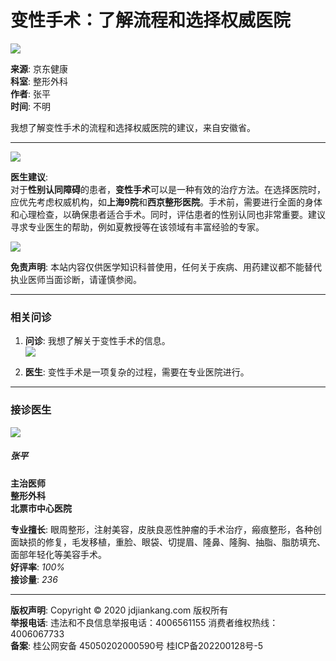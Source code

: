 # 变性手术：了解流程和选择权威医院

![](https://storage.360buyimg.com/nhp/seo/img/logo.png)

**来源**: 京东健康  
**科室**: 整形外科  
**作者**: 张平  
**时间**: 不明  

我想了解变性手术的流程和选择权威医院的建议，来自安徽省。

---

![](https://s4-relay.360buyimg.com/relay/c/cut/6/ffddb5cad494537012f438860cc2b4f3) 

**医生建议**:  
对于**性别认同障碍**的患者，**变性手术**可以是一种有效的治疗方法。在选择医院时，应优先考虑权威机构，如**上海9院**和**西京整形医院**。手术前，需要进行全面的身体和心理检查，以确保患者适合手术。同时，评估患者的性别认同也非常重要。建议寻求专业医生的帮助，例如夏教授等在该领域有丰富经验的专家。

![](https://s5-relay.360buyimg.com/relay/c/cut/6/d514801e4fe73003b412cda3a1ea38cc)

**免责声明**: 本站内容仅供医学知识科普使用，任何关于疾病、用药建议都不能替代执业医师当面诊断，请谨慎参阅。

---

### 相关问诊

1. **问诊**: 我想了解关于变性手术的信息。  
   ![](https://s1-relay.360buyimg.com/relay/c/cut/6/9528fef6d3e979bddb030d9b7b1a184f)

2. **医生**: 变性手术是一项复杂的过程，需要在专业医院进行。

---

### 接诊医生

![](https://img10.360buyimg.com/yiyaoapp/jfs/t1/211630/20/19782/55170/6233d9a0Eab225a07/54ea0ef79ce6c61d.jpg)

##### 张平  
**主治医师**  
**整形外科**  
**北票市中心医院**  

**专业擅长**: 眼周整形，注射美容，皮肤良恶性肿瘤的手术治疗，瘢痕整形，各种创面缺损的修复，毛发移植，重脸、眼袋、切提眉、隆鼻、隆胸、抽脂、脂肪填充、面部年轻化等美容手术。  
**好评率**: _100%_  
**接诊量**: _236_  

---

**版权声明**: Copyright © 2020 jdjiankang.com 版权所有  
**举报电话**: 违法和不良信息举报电话：4006561155 消费者维权热线：4006067733  
**备案**: 桂公网安备 45050202000590号 桂ICP备202200128号-5